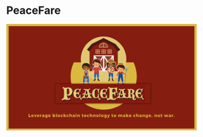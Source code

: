 # PeaceFare

![](https://github.com/lucylow/PeaceFare/blob/main/Screen%20Shot%202021-11-02%20at%201.52.35%20AM.png?raw=true)
